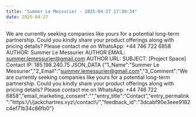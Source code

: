```yaml
---
title: "Summer Le Messurier - 2025-04-27 17:30:34"
date: 2025-04-27
---
```


We are currently seeking companies like yours for a potential long-term partnership. Could you kindly share your product offerings along with pricing details? Please contact me on WhatsApp: +44 746 722 6858 <!--more--> AUTHOR: Summer Le Messurier AUTHOR EMAIL: summer.lemessurier@gmail.com AUTHOR URL: SUBJECT: \[Project Space\] Contact IP: 185.198.240.75 JSON\_DATA {"1\_Name":"Summer Le Messurier","2\_Email":"summer.lemessurier@gmail.com","3\_Comment":"We are currently seeking companies like yours for a potential long-term partnership. Could you kindly share your product offerings along with pricing details? Please contact me on WhatsApp: +44 746 722 6858","email\_marketing\_consent":"","entry\_title":"Contact","entry\_permalink":"https:\\/\\/jackchartres.xyz\\/contact\\/","feedback\_id":"3dcabf90e3eee9182c4ef71b34c86fb0"}
